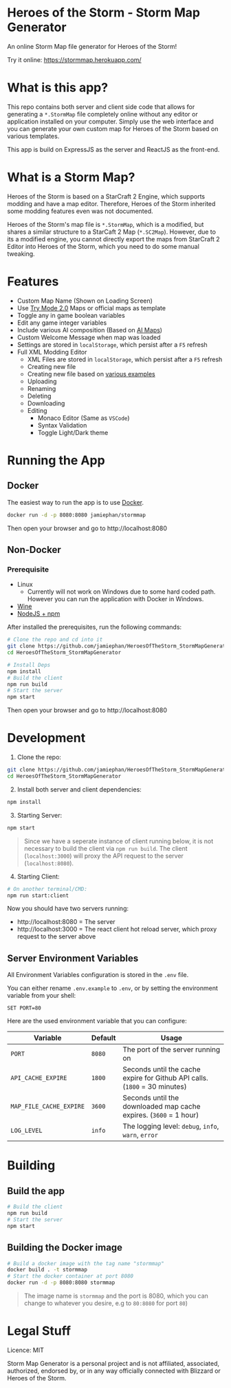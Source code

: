 # Heroes of the Storm - Storm Map Generator

An online Storm Map file generator for Heroes of the Storm!

Try it online: https://stormmap.herokuapp.com/


# What is this app?

This repo contains both server and client side code that allows for generating a `*.StormMap` file completely online without any editor or application installed on your computer. Simply use the web interface and you can generate your own custom map for Heroes of the Storm based on various templates.

This app is build on ExpressJS as the server and ReactJS as the front-end.


# What is a Storm Map?

Heroes of the Storm is based on a StarCraft 2 Engine, which supports modding and have a map editor. Therefore, Heroes of the Storm inherited some modding features even was not documented.

Heroes of the Storm's map file is `*.StormMap`, which is a modified, but shares a similar structure to a StarCaft 2 Map (`*.SC2Map`). However, due to its a modified engine, you cannot directly export the maps from StarCraft 2 Editor into Heroes of the Storm, which you need to do some manual tweaking.


# Features

- Custom Map Name (Shown on Loading Screen)
- Use [Try Mode 2.0](https://jamiephan.github.io/HeroesOfTheStorm_TryMode2.0/) Maps or official maps as template
- Toggle any in game boolean variables
- Edit any game integer variables
- Include various AI composition (Based on [AI Maps](https://github.com/jamiephan/HeroesOfTheStorm_AIMaps))
- Custom Welcome Message when map was loaded
- Settings are stored in `localStorage`, which persist after a `F5` refresh
- Full XML Modding Editor
  - XML Files are stored in `localStorage`, which persist after a `F5` refresh
  - Creating new file
  - Creating new file based on [various examples](./src/templates/xml.json)
  - Uploading
  - Renaming
  - Deleting
  - Downloading
  - Editing
    - Monaco Editor (Same as `VSCode`)
    - Syntax Validation
    - Toggle Light/Dark theme


# Running the App

## Docker

The easiest way to run the app is to use [Docker](https://www.docker.com/).

```bash
docker run -d -p 8080:8080 jamiephan/stormmap
```

Then open your browser and go to http://localhost:8080

## Non-Docker

### Prerequisite

- Linux
  - Currently will not work on Windows due to some hard coded path. However you can run the application with Docker in Windows.
- [Wine](https://www.winehq.org/)
- [NodeJS + npm](https://nodejs.org/en/)

After installed the prerequisites, run the following commands:

```bash
# Clone the repo and cd into it
git clone https://github.com/jamiephan/HeroesOfTheStorm_StormMapGenerator.git
cd HeroesOfTheStorm_StormMapGenerator

# Install Deps
npm install
# Build the client
npm run build
# Start the server
npm start 
```

Then open your browser and go to http://localhost:8080


# Development

1. Clone the repo:

```bash
git clone https://github.com/jamiephan/HeroesOfTheStorm_StormMapGenerator.git
cd HeroesOfTheStorm_StormMapGenerator
```

2. Install both server and client dependencies:

```bash
npm install
```

3. Starting Server:
```bash
npm start
```

>Since we have a seperate instance of client running below, it is not necessary to build the client via `npm run build`. The client (`localhost:3000`) will proxy the API request to the server (`localhost:8080`).

4. Starting Client: 

```bash
# On another terminal/CMD:
npm run start:client
```

Now you should have two servers running:

- http://localhost:8080 = The server 
- http://localhost:3000 = The react client hot reload server, which proxy request to the server above


## Server Environment Variables

All Environment Variables configuration is stored in the `.env` file.

You can either rename `.env.example` to `.env`, or by setting the environment variable from your shell:

`SET PORT=80`

Here are the used environment variable that you can configure:

| Variable | Default | Usage |
|---|---|---|
| `PORT` | `8080` | The port of the server running on |
| `API_CACHE_EXPIRE` | `1800` | Seconds until the cache expire for Github API calls. (`1800` = 30 minutes) |
| `MAP_FILE_CACHE_EXPIRE` | `3600` | Seconds until the downloaded map cache expires. (`3600` = 1 hour) |
| `LOG_LEVEL` | `info` | The logging level: `debug`, `info`, `warn`, `error` |

# Building

## Build the app

```bash
# Build the client
npm run build
# Start the server
npm start
```

## Building the Docker image

```bash
# Build a docker image with the tag name "stormmap"
docker build . -t stormmap
# Start the docker container at port 8080
docker run -d -p 8080:8080 stormmap
```
> The image name is `stormmap` and the port is 8080, which you can change to whatever you desire, e.g to `80:8080` for port `80`)

# Legal Stuff

Licence: MIT

Storm Map Generator is a personal project and is not affiliated, associated, authorized, endorsed by, or in any way officially connected with Blizzard or Heroes of the Storm.








